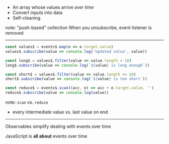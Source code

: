 * An array whose values arrive _over time_
* Convert inputs into data
* Self-cleaning

note:
"push-based" collection
When you unsubscribe, event listener is removed

---

```javascript
const values$ = events$.map(e => e.target.value)
values$.subscribe(value => console.log('Updated value', value))

const long$ = values$.filter(value => value.length > 10)
long$.subscribe(value => console.log(`${value} is long enough`))

const short$ = values$.filter(value => value.length <= 10)
short$.subscribe(value => console.log(`${value} is too short`))

const reduce$ = events$.scan((acc, e) => acc + e.target.value, '')
reduce$.subscribe(value => console.log(value))
```

note:
`scan` vs. `reduce`
- every intermediate value vs. last value on end

---

Observables simplify dealing with events over time

JavaScript is **all about** events over time
